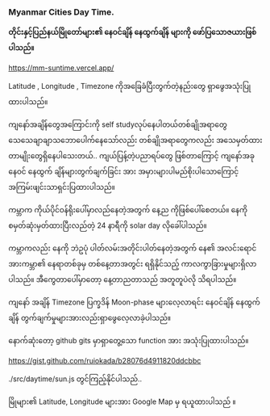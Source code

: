 ### Myanmar Cities Day Time.

**တိုင်းနှင့်ပြည်နယ်မြိုတော်များ၏ နေဝင်ချိန် နေထွက်ချိန် များကို ဖော်ပြသောဇယားဖြစ်ပါသည်။**

https://mm-suntime.vercel.app/

Latitude , Longitude , Timezone ကိုအခြေခံပြီးတွက်တဲ့နည်းတွေ ရှာဖွေအသုံးပြုထားပါသည်။

ကျနော်အချိန်တွေအကြောင်းကို self studyလုပ်နေပါတယ်တစ်ချိုအရာတွေသေသေချာချာသဘောပေါက်နေသော်လည်း တစ်ချိုအရာတွေကလည်း အသေမှတ်ထားတာမျိုးတွေရှိနေပါသေးတယ်.. ကျယ်ပြန့်တဲ့ပညာရပ်တွေ ဖြစ်တာကြောင့် ကျနော်အခု နေဝင် နေထွက် ချိန်များတွက်ချက်ခြင်း အား အမှားများပါမည်စိုးပါသောကြောင့် အကြမ်းဖျင်းသာရှင်းပြထားပါသည်။

ကမ္ဘာက ကိုယ်ပိုင်ဝန်ရိုးပေါ်မှာလည်နေတဲ့အတွက် နေ့ည ကိုဖြစ်ပေါ်စေတယ်။ နေကို စမှတ်ဆုံးမှတ်ထားပြီးလည်တဲ့ 24 နာရီကို solar day လိုခေါ်ပါသည်။

ကမ္ဘာကလည်း နေကို ဘဲဥပုံ ပါတ်လမ်းအတိုင်းပါတ်နေတဲ့အတွက် နေ၏ အလင်းရောင် အားကမ္ဘာ၏ နေရာတစ်ခုမှ တစ်နေ့တာအတွင်း ရရှိနိုင်သည့် ကာလကွာခြားမှုများရှိလာပါသည်။
အီကွေတာပေါ်မှာတော့ နေ့တာညတာသည် အတူတူပဲလို သိရပါသည်။

ကျနော် အချိန် Timezone ပြက္ခဒိန် Moon-phase များလေ့လာရင်း နေဝင်ချိန် နေထွက်ချိန် တွက်ချက်မှုများအားလည်းရှာဖွေလေ့လာခဲ့ပါသည်။

နောက်ဆုံးတော့ github gits မှာရှာတွေ့သော function အား အသုံးပြုထားပါသည်။

https://gist.github.com/ruiokada/b28076d4911820ddcbbc

./src/daytime/sun.js တွင်ကြည့်နိုင်ပါသည်..

မြိုများ၏ Latitude, Longitude များအား Google Map မှ ရယူထားပါသည် ။
